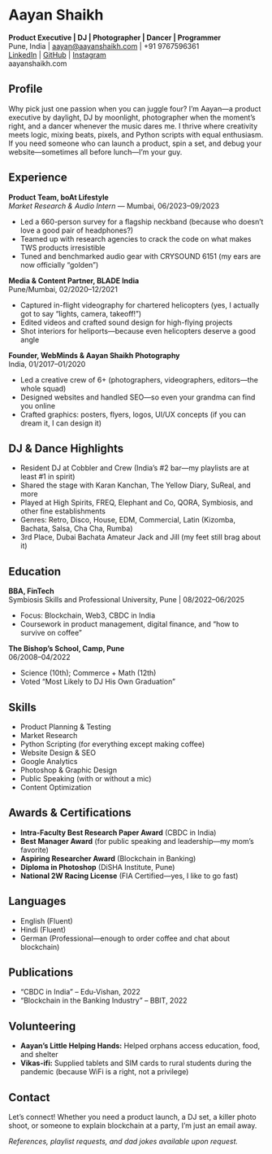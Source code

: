 # Aayan Shaikh  
**Product Executive | DJ | Photographer | Dancer | Programmer**  
Pune, India | aayan@aayanshaikh.com | +91 9767596361  
[LinkedIn](https://linkedin.com/in/aayan-shaikh-6b292118b) | [GitHub](https://github.com/aayan-shaikh) | [Instagram](https://instagram.com/aayanshaikhofficial)  
aayanshaikh.com

## Profile

Why pick just one passion when you can juggle four? I’m Aayan—a product executive by daylight, DJ by moonlight, photographer when the moment’s right, and a dancer whenever the music dares me. I thrive where creativity meets logic, mixing beats, pixels, and Python scripts with equal enthusiasm. If you need someone who can launch a product, spin a set, and debug your website—sometimes all before lunch—I’m your guy.

## Experience

**Product Team, boAt Lifestyle**  
*Market Research & Audio Intern* — Mumbai, 06/2023–09/2023  
- Led a 660-person survey for a flagship neckband (because who doesn’t love a good pair of headphones?)  
- Teamed up with research agencies to crack the code on what makes TWS products irresistible  
- Tuned and benchmarked audio gear with CRYSOUND 6151 (my ears are now officially “golden”)

**Media & Content Partner, BLADE India**  
Pune/Mumbai, 02/2020–12/2021  
- Captured in-flight videography for chartered helicopters (yes, I actually got to say “lights, camera, takeoff!”)  
- Edited videos and crafted sound design for high-flying projects  
- Shot interiors for heliports—because even helicopters deserve a good angle

**Founder, WebMinds & Aayan Shaikh Photography**  
India, 01/2017–01/2020  
- Led a creative crew of 6+ (photographers, videographers, editors—the whole squad)  
- Designed websites and handled SEO—so even your grandma can find you online  
- Crafted graphics: posters, flyers, logos, UI/UX concepts (if you can dream it, I can design it)

## DJ & Dance Highlights

- Resident DJ at Cobbler and Crew (India’s #2 bar—my playlists are at least #1 in spirit)  
- Shared the stage with Karan Kanchan, The Yellow Diary, SuReal, and more  
- Played at High Spirits, FREQ, Elephant and Co, QORA, Symbiosis, and other fine establishments  
- Genres: Retro, Disco, House, EDM, Commercial, Latin (Kizomba, Bachata, Salsa, Cha Cha, Rumba)  
- 3rd Place, Dubai Bachata Amateur Jack and Jill (my feet still brag about it)

## Education

**BBA, FinTech**  
Symbiosis Skills and Professional University, Pune | 08/2022–06/2025  
- Focus: Blockchain, Web3, CBDC in India  
- Coursework in product management, digital finance, and “how to survive on coffee”

**The Bishop’s School, Camp, Pune**  
06/2008–04/2022  
- Science (10th); Commerce + Math (12th)  
- Voted “Most Likely to DJ His Own Graduation”

## Skills

- Product Planning & Testing  
- Market Research  
- Python Scripting (for everything except making coffee)  
- Website Design & SEO  
- Google Analytics  
- Photoshop & Graphic Design  
- Public Speaking (with or without a mic)  
- Content Optimization

## Awards & Certifications

- **Intra-Faculty Best Research Paper Award** (CBDC in India)  
- **Best Manager Award** (for public speaking and leadership—my mom’s favorite)  
- **Aspiring Researcher Award** (Blockchain in Banking)  
- **Diploma in Photoshop** (DiSHA Institute, Pune)  
- **National 2W Racing License** (FIA Certified—yes, I like to go fast)

## Languages

- English (Fluent)  
- Hindi (Fluent)  
- German (Professional—enough to order coffee and chat about blockchain)

## Publications

- “CBDC in India” – Edu-Vishan, 2022  
- “Blockchain in the Banking Industry” – BBIT, 2022

## Volunteering

- **Aayan’s Little Helping Hands:** Helped orphans access education, food, and shelter  
- **Vikas-ifi:** Supplied tablets and SIM cards to rural students during the pandemic (because WiFi is a right, not a privilege)

## Contact

Let’s connect! Whether you need a product launch, a DJ set, a killer photo shoot, or someone to explain blockchain at a party, I’m just an email away.

*References, playlist requests, and dad jokes available upon request.*
